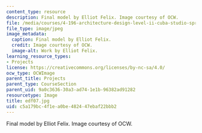 ```yaml
---
content_type: resource
description: Final model by Elliot Felix. Image courtesy of OCW.
file: /media/courses/4-196-architecture-design-level-ii-cuba-studio-spring-2004/c5a179bc4f1ea0be482447ebaf22bbb2_edf07.jpg
file_type: image/jpeg
image_metadata:
  caption: Final model by Elliot Felix.
  credit: Image courtesy of OCW.
  image-alt: Work by Elliot Felix.
learning_resource_types:
- Projects
license: https://creativecommons.org/licenses/by-nc-sa/4.0/
ocw_type: OCWImage
parent_title: Projects
parent_type: CourseSection
parent_uid: 9a0c3636-30a3-ad74-1e1b-96382ad91282
resourcetype: Image
title: edf07.jpg
uid: c5a179bc-4f1e-a0be-4824-47ebaf22bbb2
---
```

Final model by Elliot Felix. Image courtesy of OCW.